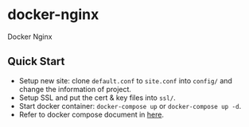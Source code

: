 # docker-nginx
Docker Nginx

## Quick Start

- Setup new site: clone `default.conf` to `site.conf` into `config/` and change the information of project.
- Setup SSL and put the cert & key files into `ssl/`.
- Start docker container: `docker-compose up` or `docker-compose up -d`.
- Refer to docker compose document in [here](https://docs.docker.com/compose/overview/#compose-documentation).